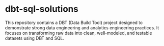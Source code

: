 # dbt-sql-solutions
This repository contains a DBT (Data Build Tool) project designed to demonstrate strong data engineering and analytics engineering practices. It focuses on transforming raw data into clean, well-modeled, and testable datasets using DBT and SQL.
